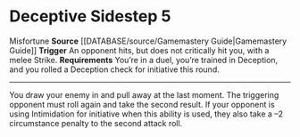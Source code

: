 ﻿---
actions: '[reaction]'
id: '472'
name: Deceptive Sidestep
rarity: Common
requirement: "You\u2019re in a duel, you\u2019re trained in Deception, and you rolled\
  \ a Deception check for initiative thisround."
source: '[[DATABASE/source/Gamemastery Guide|Gamemastery Guide]]'
trait:
- '[[DATABASE/trait/Misfortune|Misfortune]]'
trigger: An opponent hits, but does not critically hit you, with a melee Strike.
type: Action

---
# Deceptive Sidestep <span class="action-icon">5</span>

<span class="item-trait">Misfortune</span>
**Source** [[DATABASE/source/Gamemastery Guide|Gamemastery Guide]]
**Trigger** An opponent hits, but does not critically hit you, with a melee Strike.
**Requirements** You’re in a duel, you’re trained in Deception, and you rolled a Deception check for initiative this round.

---
You draw your enemy in and pull away at the last moment. The triggering opponent must roll again and take the second result. If your opponent is using Intimidation for initiative when this ability is used, they also take a –2 circumstance penalty to the second attack roll.